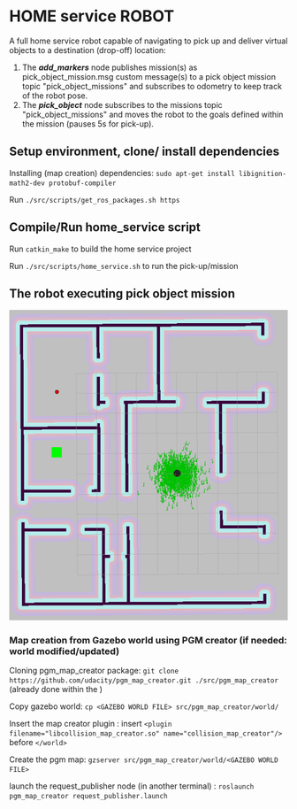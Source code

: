 
# HOME service ROBOT

A full home service robot capable of navigating to pick up and deliver virtual objects to a destination (drop-off) location:
1. The ***add_markers*** node publishes mission(s) as pick_object_mission.msg custom message(s) to a pick object mission topic "pick_object_missions" and subscribes to odometry to keep track of the robot pose.
2. The ***pick_object*** node subscribes to the missions topic "pick_object_missions" and moves the robot to the goals defined within the mission (pauses 5s for pick-up).

## Setup environment, clone/ install dependencies

Installing (map creation) dependencies: `sudo apt-get install libignition-math2-dev protobuf-compiler`

Run `./src/scripts/get_ros_packages.sh https`

## Compile/Run home_service script

Run `catkin_make` to build the home service project

Run `./src/scripts/home_service.sh` to run the pick-up/mission

## The robot executing pick object mission

![pick-object](images/home-service.gif)

### Map creation from Gazebo world using PGM creator (if needed: world modified/updated)

Cloning pgm_map_creator package: `git clone https://github.com/udacity/pgm_map_creator.git ./src/pgm_map_creator` (already done within the )

Copy gazebo world: `cp <GAZEBO WORLD FILE> src/pgm_map_creator/world/`

Insert the map creator plugin : insert `<plugin filename="libcollision_map_creator.so" name="collision_map_creator"/>` before `</world>`

Create the pgm map: `gzserver src/pgm_map_creator/world/<GAZEBO WORLD FILE>`

launch the request_publisher node (in another terminal) : `roslaunch pgm_map_creator request_publisher.launch`
